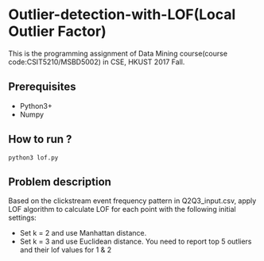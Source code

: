 # Outlier-detection-with-LOF(Local Outlier Factor)
This is the programming assignment of Data Mining course(course code:CSIT5210/MSBD5002) in CSE, HKUST 2017 Fall.
## Prerequisites
- Python3+
- Numpy
## How to run ?
`python3 lof.py`
## Problem description
Based on the clickstream event frequency pattern in Q2Q3_input.csv, apply LOF algorithm to calculate LOF for each point with the following initial settings:
- Set k = 2 and use Manhattan distance. 
- Set k = 3 and use Euclidean distance.
You need to report top 5 outliers and their lof values for 1 & 2

